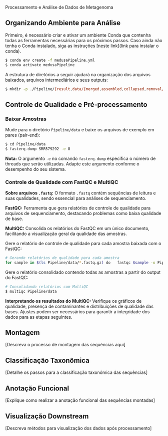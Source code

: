  Processamento e Análise de Dados de Metagenoma

## Organizando Ambiente para Análise

Primeiro, é necessário criar e ativar um ambiente Conda que contenha todas as ferramentas necessárias para os próximos passos. Caso ainda não tenha o Conda instalado, siga as instruções [neste link](link para instalar o conda).
```bash
$ conda env create -f medusaPipeline.yml
$ conda activate medusaPipeline
```


A estrutura de diretórios a seguir ajudará na organização dos arquivos baixados, arquivos intermediários e seus outputs:
```bash
$ mkdir -p ./Pipeline/{result,data/{merged,assembled,collapsed,removal/{index,reference},raw,trimmed},alignment/{db,index},taxonomic/db,functional/db}
```

## Controle de Qualidade e Pré-processamento

### Baixar Amostras
Mude para o diretório `Pipeline/data` e baixe os arquivos de exemplo em pares (pair-end):
```bash
$ cd Pipeline/data
$ fasterq-dump SRR579292 -e 8
```

**Nota:** O argumento `-e` no comando `fasterq-dump` especifica o número de threads que serão utilizadas. Adapte este argumento conforme o desempenho do seu sistema.

### Controle de Qualidade com FastQC e MultiQC

**Sobre arquivos `.fastq`:** O formato `.fastq` contém sequências de leitura e suas qualidades, sendo essencial para análises de sequenciamento.

**FastQC:** Ferramenta que gera relatórios de controle de qualidade para arquivos de sequenciamento, destacando problemas como baixa qualidade de base.

**MultiQC:** Consolida os relatórios do FastQC em um único documento, facilitando a visualização geral da qualidade das amostras.

Gere o relatório de controle de qualidade para cada amostra baixada com o FastQC:

```bash
# Gerando relatórios de qualidade para cada amostra
for sample in $(ls Pipeline/data/*.fastq.gz) do   fastqc $sample -o Pipeline/data done
```

Gere o relatório consolidado contendo todas as amostras a partir do output do FastQC:

```bash
# Consolidando relatórios com MultiQC 
$ multiqc Pipeline/data
```

**Interpretando os resultados do MultiQC:** Verifique os gráficos de qualidade, presença de contaminantes e distribuições de qualidade das bases. Ajustes podem ser necessários para garantir a integridade dos dados para as etapas seguintes.

## Montagem

[Descreva o processo de montagem das sequências aqui]

## Classificação Taxonômica

[Detalhe os passos para a classificação taxonômica das sequências]

## Anotação Funcional

[Explique como realizar a anotação funcional das sequências montadas]

## Visualização Downstream

[Descreva métodos para visualização dos dados após processamento]